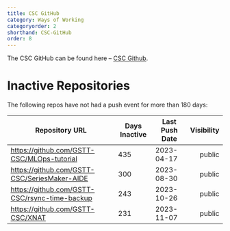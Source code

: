 ```yaml
---
title: CSC GitHub
category: Ways of Working
categoryorder: 2
shorthand: CSC-GitHub
order: 8
---
```


The CSC GitHub can be found here – <a href="https://github.com/GSTT-CSC/">CSC Github</a>.

# Inactive Repositories

The following repos have not had a push event for more than 180 days:

| Repository URL | Days Inactive | Last Push Date | Visibility |
| --- | --- | --- | ---: |
| https://github.com/GSTT-CSC/MLOps-tutorial | 435 | 2023-04-17 | public |
| https://github.com/GSTT-CSC/SeriesMaker-AIDE | 300 | 2023-08-30 | public |
| https://github.com/GSTT-CSC/rsync-time-backup | 243 | 2023-10-26 | public |
| https://github.com/GSTT-CSC/XNAT | 231 | 2023-11-07 | public |
